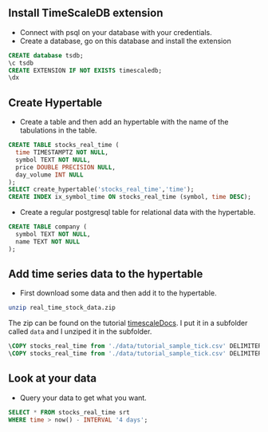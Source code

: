 ## Install TimeScaleDB extension 

- Connect with psql on your database with your credentials. 
- Create a database, go on this database and install the extension

```sql 
CREATE database tsdb;
\c tsdb
CREATE EXTENSION IF NOT EXISTS timescaledb;
\dx 
```

## Create Hypertable 

- Create a table and then add an hypertable with the name of the tabulations in the table.

```sql 
CREATE TABLE stocks_real_time (
  time TIMESTAMPTZ NOT NULL,
  symbol TEXT NOT NULL,
  price DOUBLE PRECISION NULL,
  day_volume INT NULL
);
SELECT create_hypertable('stocks_real_time','time');
CREATE INDEX ix_symbol_time ON stocks_real_time (symbol, time DESC);
```

- Create a regular postgresql table for relational data with the hypertable. 

```sql
CREATE TABLE company (
  symbol TEXT NOT NULL,
  name TEXT NOT NULL
);
```

## Add time series data to the hypertable

- First download some data and then add it to the hypertable. 

```bash
unzip real_time_stock_data.zip
```

The zip can be found on the tutorial [timescaleDocs](https://docs.timescale.com/getting-started/latest/add-data/).
I put it in a subfolder called `data` and I unziped it in the subfolder. 

```sql
\COPY stocks_real_time from './data/tutorial_sample_tick.csv' DELIMITER ',' CSV HEADER;
\COPY stocks_real_time from './data/tutorial_sample_tick.csv' DELIMITER ',' CSV HEADER;
```

## Look at your data 

- Query your data to get what you want.

```sql 
SELECT * FROM stocks_real_time srt
WHERE time > now() - INTERVAL '4 days';
```

